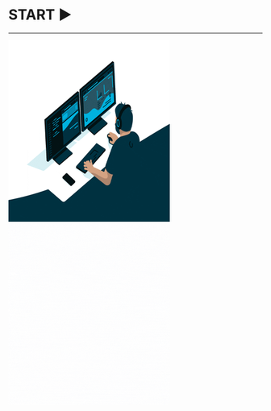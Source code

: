 # START ▶
<hr>
<p><img height="360em"  width="320" src="dev.gif"/><img height="360em" width="320" src="boasVindas.gif"/></a></p>

